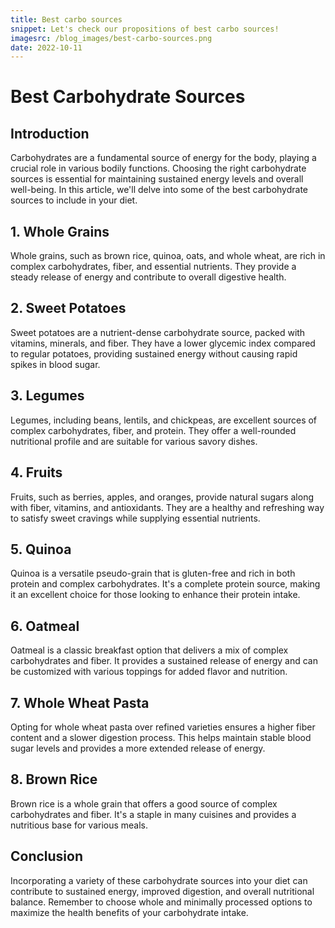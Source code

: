 ```yaml
---
title: Best carbo sources
snippet: Let's check our propositions of best carbo sources!
imagesrc: /blog_images/best-carbo-sources.png
date: 2022-10-11
---
```


# Best Carbohydrate Sources

## Introduction

Carbohydrates are a fundamental source of energy for the body, playing a crucial role in various bodily functions. Choosing the right carbohydrate sources is essential for maintaining sustained energy levels and overall well-being. In this article, we'll delve into some of the best carbohydrate sources to include in your diet.

## 1. Whole Grains

Whole grains, such as brown rice, quinoa, oats, and whole wheat, are rich in complex carbohydrates, fiber, and essential nutrients. They provide a steady release of energy and contribute to overall digestive health.

## 2. Sweet Potatoes

Sweet potatoes are a nutrient-dense carbohydrate source, packed with vitamins, minerals, and fiber. They have a lower glycemic index compared to regular potatoes, providing sustained energy without causing rapid spikes in blood sugar.

## 3. Legumes

Legumes, including beans, lentils, and chickpeas, are excellent sources of complex carbohydrates, fiber, and protein. They offer a well-rounded nutritional profile and are suitable for various savory dishes.

## 4. Fruits

Fruits, such as berries, apples, and oranges, provide natural sugars along with fiber, vitamins, and antioxidants. They are a healthy and refreshing way to satisfy sweet cravings while supplying essential nutrients.

## 5. Quinoa

Quinoa is a versatile pseudo-grain that is gluten-free and rich in both protein and complex carbohydrates. It's a complete protein source, making it an excellent choice for those looking to enhance their protein intake.

## 6. Oatmeal

Oatmeal is a classic breakfast option that delivers a mix of complex carbohydrates and fiber. It provides a sustained release of energy and can be customized with various toppings for added flavor and nutrition.

## 7. Whole Wheat Pasta

Opting for whole wheat pasta over refined varieties ensures a higher fiber content and a slower digestion process. This helps maintain stable blood sugar levels and provides a more extended release of energy.

## 8. Brown Rice

Brown rice is a whole grain that offers a good source of complex carbohydrates and fiber. It's a staple in many cuisines and provides a nutritious base for various meals.

## Conclusion

Incorporating a variety of these carbohydrate sources into your diet can contribute to sustained energy, improved digestion, and overall nutritional balance. Remember to choose whole and minimally processed options to maximize the health benefits of your carbohydrate intake.
